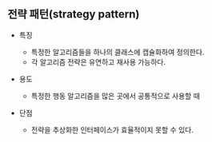 ## 전략 패턴(strategy pattern)

* 특징

    + 특정한 알고리즘들을 하나의 클래스에 캡슐화하여 정의한다.
    + 각 알고리즘 전략은 유연하고 재사용 가능하다.

* 용도

    + 특정한 행동 알고리즘을 많은 곳에서 공통적으로 사용할 때

* 단점

    + 전략을 추상화한 인터페이스가 효율적이지 못할 수 있다.